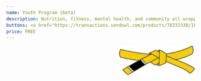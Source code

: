 ```yaml
---
name: Youth Program (beta)
description: Nutrition, fitness, mental health, and community all wrapped in one for children of all ages.  These programs are age specific (8 and under, 9 - 14 years old, and 15+ years old).  Parental participation is required and each program is an excellent starting point for adults as well!  As a special offer to beta testers, you'll be able to comment on and provide direct feedback and contributions to the program via Google Drive.
buttons: <a href="https://transactions.sendowl.com/products/78332330/1FE2E376/purchase">Buy Now</a> | <a href="https://transactions.sendowl.com/products/78332330/1FE2E376/add_to_cart">Add to Cart</a> | <a href="https://transactions.sendowl.com/cart?merchant_id=189652">View Cart</a>
price: FREE
---
```


<img src="/assets/img/belt_yellow.png" height="auto" width="40%" align="right"/>
